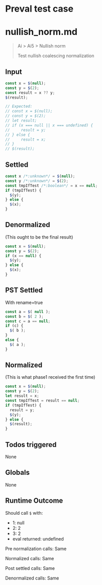 # Preval test case

# nullish_norm.md

> Ai > Ai5 > Nullish norm
>
> Test nullish coalescing normalization

## Input

`````js filename=intro
const x = $(null);
const y = $(2);
const result = x ?? y;
$(result);

// Expected:
// const x = $(null);
// const y = $(2);
// let result;
// if (x === null || x === undefined) {
//     result = y;
// } else {
//     result = x;
// }
// $(result);
`````


## Settled


`````js filename=intro
const x /*:unknown*/ = $(null);
const y /*:unknown*/ = $(2);
const tmpIfTest /*:boolean*/ = x == null;
if (tmpIfTest) {
  $(y);
} else {
  $(x);
}
`````


## Denormalized
(This ought to be the final result)

`````js filename=intro
const x = $(null);
const y = $(2);
if (x == null) {
  $(y);
} else {
  $(x);
}
`````


## PST Settled
With rename=true

`````js filename=intro
const a = $( null );
const b = $( 2 );
const c = a == null;
if (c) {
  $( b );
}
else {
  $( a );
}
`````


## Normalized
(This is what phase1 received the first time)

`````js filename=intro
const x = $(null);
const y = $(2);
let result = x;
const tmpIfTest = result == null;
if (tmpIfTest) {
  result = y;
  $(y);
} else {
  $(result);
}
`````


## Todos triggered


None


## Globals


None


## Runtime Outcome


Should call `$` with:
 - 1: null
 - 2: 2
 - 3: 2
 - eval returned: undefined

Pre normalization calls: Same

Normalized calls: Same

Post settled calls: Same

Denormalized calls: Same
